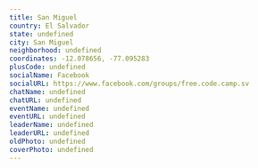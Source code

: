 ```yaml
---
title: San Miguel
country: El Salvador
state: undefined
city: San Miguel
neighborhood: undefined
coordinates: -12.078656, -77.095283
plusCode: undefined
socialName: Facebook
socialURL: https://www.facebook.com/groups/free.code.camp.sv
chatName: undefined
chatURL: undefined
eventName: undefined
eventURL: undefined
leaderName: undefined
leaderURL: undefined
oldPhoto: undefined
coverPhoto: undefined
---
```

